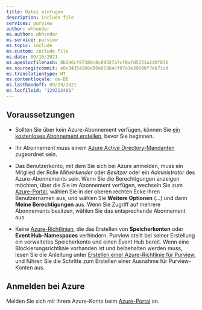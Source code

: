 ```yaml
---
title: Datei einfügen
description: include file
services: purview
author: whhender
ms.author: whhender
ms.service: purview
ms.topic: include
ms.custom: include file
ms.date: 09/10/2021
ms.openlocfilehash: 8b2b6cf87380c0c89327a7cf0afd5331a140f836
ms.sourcegitcommit: e8c34354266d00e85364cf07e1e39600f7eb71cd
ms.translationtype: HT
ms.contentlocale: de-DE
ms.lasthandoff: 09/29/2021
ms.locfileid: "129212481"
---
```

## <a name="prerequisites"></a>Voraussetzungen

* Sollten Sie über kein Azure-Abonnement verfügen, können Sie [ein kostenloses Abonnement erstellen](https://azure.microsoft.com/free/), bevor Sie beginnen.

* Ihr Abonnement muss einem [Azure Active Directory-Mandanten](../../active-directory/fundamentals/active-directory-access-create-new-tenant.md) zugeordnet sein.

* Das Benutzerkonto, mit dem Sie sich bei Azure anmelden, muss ein Mitglied der Rolle *Mitwirkender* oder *Besitzer* oder ein *Administrator* des Azure-Abonnements sein. Wenn Sie die Berechtigungen anzeigen möchten, über die Sie im Abonnement verfügen, wechseln Sie zum [Azure-Portal](https://portal.azure.com), wählen Sie in der oberen rechten Ecke Ihren Benutzernamen aus, und wählen Sie **Weitere Optionen** (...) und dann **Meine Berechtigungen** aus. Wenn Sie Zugriff auf mehrere Abonnements besitzen, wählen Sie das entsprechende Abonnement aus.

* Keine [Azure-Richtlinien](../../governance/policy/overview.md), die das Erstellen von **Speicherkonten** oder **Event Hub-Namespaces** verhindern. Purview stellt bei seiner Erstellung ein verwaltetes Speicherkonto und einen Event Hub bereit. Wenn eine Blockierungsrichtlinie vorhanden ist und beibehalten werden muss, lesen Sie die Anleitung unter [Erstellen einer Azure-Richtlinie für Purview](../create-purview-portal-faq.md), und führen Sie die Schritte zum Erstellen einer Ausnahme für Purview-Konten aus.

## <a name="sign-in-to-azure"></a>Anmelden bei Azure

Melden Sie sich mit Ihrem Azure-Konto beim [Azure-Portal](https://portal.azure.com) an.

